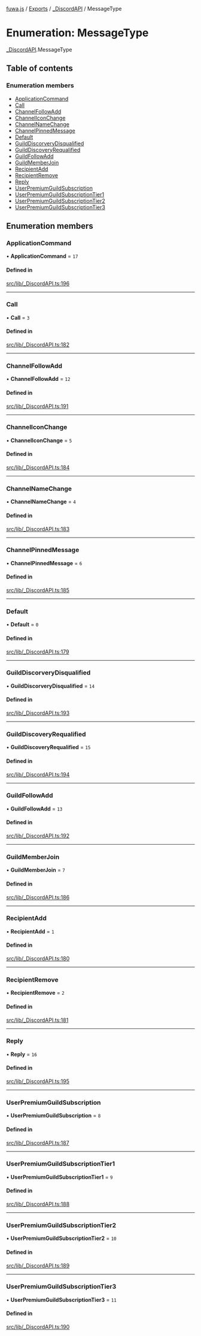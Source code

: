[fuwa.js](../README.md) / [Exports](../modules.md) / [\_DiscordAPI](../modules/_DiscordAPI.md) / MessageType

# Enumeration: MessageType

[_DiscordAPI](../modules/_DiscordAPI.md).MessageType

## Table of contents

### Enumeration members

- [ApplicationCommand](_DiscordAPI.MessageType.md#applicationcommand)
- [Call](_DiscordAPI.MessageType.md#call)
- [ChannelFollowAdd](_DiscordAPI.MessageType.md#channelfollowadd)
- [ChannelIconChange](_DiscordAPI.MessageType.md#channeliconchange)
- [ChannelNameChange](_DiscordAPI.MessageType.md#channelnamechange)
- [ChannelPinnedMessage](_DiscordAPI.MessageType.md#channelpinnedmessage)
- [Default](_DiscordAPI.MessageType.md#default)
- [GuildDiscorveryDisqualified](_DiscordAPI.MessageType.md#guilddiscorverydisqualified)
- [GuildDiscoveryRequalified](_DiscordAPI.MessageType.md#guilddiscoveryrequalified)
- [GuildFollowAdd](_DiscordAPI.MessageType.md#guildfollowadd)
- [GuildMemberJoin](_DiscordAPI.MessageType.md#guildmemberjoin)
- [RecipientAdd](_DiscordAPI.MessageType.md#recipientadd)
- [RecipientRemove](_DiscordAPI.MessageType.md#recipientremove)
- [Reply](_DiscordAPI.MessageType.md#reply)
- [UserPremiumGuildSubscription](_DiscordAPI.MessageType.md#userpremiumguildsubscription)
- [UserPremiumGuildSubscriptionTier1](_DiscordAPI.MessageType.md#userpremiumguildsubscriptiontier1)
- [UserPremiumGuildSubscriptionTier2](_DiscordAPI.MessageType.md#userpremiumguildsubscriptiontier2)
- [UserPremiumGuildSubscriptionTier3](_DiscordAPI.MessageType.md#userpremiumguildsubscriptiontier3)

## Enumeration members

### ApplicationCommand

• **ApplicationCommand** = `17`

#### Defined in

[src/lib/_DiscordAPI.ts:196](https://github.com/Fuwajs/Fuwa.js/blob/d4e1de5/src/lib/_DiscordAPI.ts#L196)

___

### Call

• **Call** = `3`

#### Defined in

[src/lib/_DiscordAPI.ts:182](https://github.com/Fuwajs/Fuwa.js/blob/d4e1de5/src/lib/_DiscordAPI.ts#L182)

___

### ChannelFollowAdd

• **ChannelFollowAdd** = `12`

#### Defined in

[src/lib/_DiscordAPI.ts:191](https://github.com/Fuwajs/Fuwa.js/blob/d4e1de5/src/lib/_DiscordAPI.ts#L191)

___

### ChannelIconChange

• **ChannelIconChange** = `5`

#### Defined in

[src/lib/_DiscordAPI.ts:184](https://github.com/Fuwajs/Fuwa.js/blob/d4e1de5/src/lib/_DiscordAPI.ts#L184)

___

### ChannelNameChange

• **ChannelNameChange** = `4`

#### Defined in

[src/lib/_DiscordAPI.ts:183](https://github.com/Fuwajs/Fuwa.js/blob/d4e1de5/src/lib/_DiscordAPI.ts#L183)

___

### ChannelPinnedMessage

• **ChannelPinnedMessage** = `6`

#### Defined in

[src/lib/_DiscordAPI.ts:185](https://github.com/Fuwajs/Fuwa.js/blob/d4e1de5/src/lib/_DiscordAPI.ts#L185)

___

### Default

• **Default** = `0`

#### Defined in

[src/lib/_DiscordAPI.ts:179](https://github.com/Fuwajs/Fuwa.js/blob/d4e1de5/src/lib/_DiscordAPI.ts#L179)

___

### GuildDiscorveryDisqualified

• **GuildDiscorveryDisqualified** = `14`

#### Defined in

[src/lib/_DiscordAPI.ts:193](https://github.com/Fuwajs/Fuwa.js/blob/d4e1de5/src/lib/_DiscordAPI.ts#L193)

___

### GuildDiscoveryRequalified

• **GuildDiscoveryRequalified** = `15`

#### Defined in

[src/lib/_DiscordAPI.ts:194](https://github.com/Fuwajs/Fuwa.js/blob/d4e1de5/src/lib/_DiscordAPI.ts#L194)

___

### GuildFollowAdd

• **GuildFollowAdd** = `13`

#### Defined in

[src/lib/_DiscordAPI.ts:192](https://github.com/Fuwajs/Fuwa.js/blob/d4e1de5/src/lib/_DiscordAPI.ts#L192)

___

### GuildMemberJoin

• **GuildMemberJoin** = `7`

#### Defined in

[src/lib/_DiscordAPI.ts:186](https://github.com/Fuwajs/Fuwa.js/blob/d4e1de5/src/lib/_DiscordAPI.ts#L186)

___

### RecipientAdd

• **RecipientAdd** = `1`

#### Defined in

[src/lib/_DiscordAPI.ts:180](https://github.com/Fuwajs/Fuwa.js/blob/d4e1de5/src/lib/_DiscordAPI.ts#L180)

___

### RecipientRemove

• **RecipientRemove** = `2`

#### Defined in

[src/lib/_DiscordAPI.ts:181](https://github.com/Fuwajs/Fuwa.js/blob/d4e1de5/src/lib/_DiscordAPI.ts#L181)

___

### Reply

• **Reply** = `16`

#### Defined in

[src/lib/_DiscordAPI.ts:195](https://github.com/Fuwajs/Fuwa.js/blob/d4e1de5/src/lib/_DiscordAPI.ts#L195)

___

### UserPremiumGuildSubscription

• **UserPremiumGuildSubscription** = `8`

#### Defined in

[src/lib/_DiscordAPI.ts:187](https://github.com/Fuwajs/Fuwa.js/blob/d4e1de5/src/lib/_DiscordAPI.ts#L187)

___

### UserPremiumGuildSubscriptionTier1

• **UserPremiumGuildSubscriptionTier1** = `9`

#### Defined in

[src/lib/_DiscordAPI.ts:188](https://github.com/Fuwajs/Fuwa.js/blob/d4e1de5/src/lib/_DiscordAPI.ts#L188)

___

### UserPremiumGuildSubscriptionTier2

• **UserPremiumGuildSubscriptionTier2** = `10`

#### Defined in

[src/lib/_DiscordAPI.ts:189](https://github.com/Fuwajs/Fuwa.js/blob/d4e1de5/src/lib/_DiscordAPI.ts#L189)

___

### UserPremiumGuildSubscriptionTier3

• **UserPremiumGuildSubscriptionTier3** = `11`

#### Defined in

[src/lib/_DiscordAPI.ts:190](https://github.com/Fuwajs/Fuwa.js/blob/d4e1de5/src/lib/_DiscordAPI.ts#L190)
